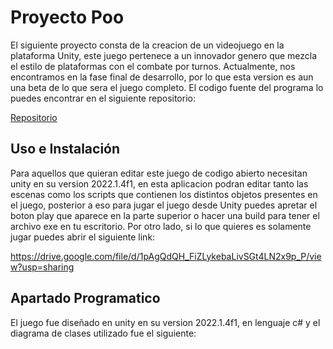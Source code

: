 
# Proyecto Poo

El siguiente proyecto consta de la creacion de un videojuego en la plataforma Unity, este juego pertenece a un innovador genero que mezcla el estilo de plataformas con el combate por turnos. Actualmente, nos encontramos en la fase final de desarrollo, por lo que esta version es aun una beta de lo que sera el juego completo. El codigo fuente del programa lo puedes encontrar en el siguiente repositorio:

[Repositorio](./Ryshadio/Proyecto-POO)



## Uso e Instalación

Para aquellos que quieran editar este juego de codigo abierto necesitan unity en su version 2022.1.4f1, en esta aplicacion podran editar tanto las escenas como los scripts que contienen los distintos objetos presentes en el juego, posterior a eso para jugar el juego desde Unity puedes apretar el boton play que aparece en la parte superior o hacer una build para tener el archivo exe en tu escritorio. Por otro lado, si lo que quieres es solamente jugar puedes abrir el siguiente link:

https://drive.google.com/file/d/1pAgQdQH_FiZLykebaLivSGt4LN2x9p_P/view?usp=sharing

## Apartado Programatico

El juego fue diseñado en unity en su version 2022.1.4f1, en lenguaje c# y el diagrama de clases utilizado fue el siguiente: 




